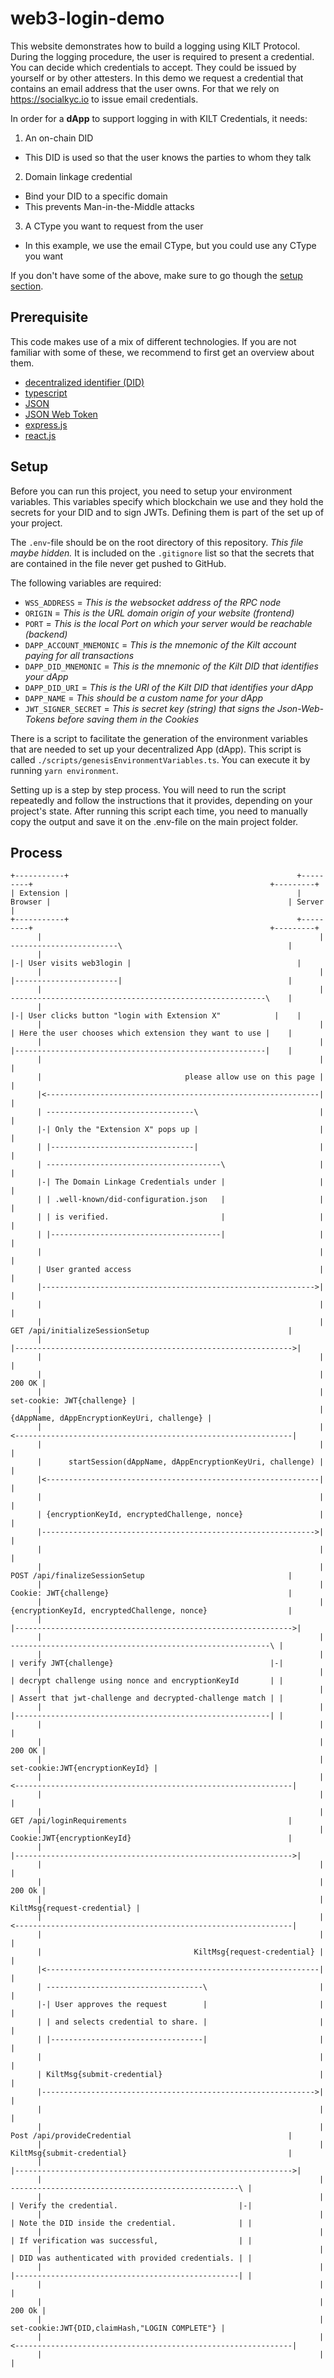 # web3-login-demo

This website demonstrates how to build a logging using KILT Protocol.
During the logging procedure, the user is required to present a credential.
You can decide which credentials to accept.
They could be issued by yourself or by other attesters.
In this demo we request a credential that contains an email address that the user owns.
For that we rely on https://socialkyc.io to issue email credentials.

In order for a **dApp** to support logging in with KILT Credentials, it needs: 

1. An on-chain DID
  * This DID is used so that the user knows the parties to whom they talk
2. Domain linkage credential
  * Bind your DID to a specific domain
  * This prevents Man-in-the-Middle attacks
3. A CType you want to request from the user
  * In this example, we use the email CType, but you could use any CType you want

If you don't have some of the above, make sure to go though the [setup section](#setup).

## Prerequisite

This code makes use of a mix of different technologies.
If you are not familiar with some of these, we recommend to first get an overview about them.

* [decentralized identifier (DID)](https://docs.kilt.io/docs/concepts/did)
* [typescript](https://www.typescriptlang.org/)
* [JSON](https://www.json.org/json-en.html)
* [JSON Web Token](https://en.wikipedia.org/wiki/JSON_Web_Token)
* [express.js](https://expressjs.com/)
* [react.js](https://react.dev/)

## Setup

Before you can run this project, you need to setup your environment variables.
This variables specify which blockchain we use and they hold the secrets for your DID and to sign JWTs.
Defining them is part of the set up of your project.

The `.env`-file should be on the root directory of this repository.
*This file maybe hidden.*
It is included on the `.gitignore` list so that the secrets that are contained in the file never get pushed to GitHub.

The following variables are required:

- `WSS_ADDRESS` = _This is the websocket address of the RPC node_
- `ORIGIN` = _This is the URL domain origin of your website (frontend)_
- `PORT` = _This is the local Port on which your server would be reachable (backend)_
- `DAPP_ACCOUNT_MNEMONIC` = _This is the mnemonic of the Kilt account paying for all transactions_
- `DAPP_DID_MNEMONIC` = _This is the mnemonic of the Kilt DID that identifies your dApp_
- `DAPP_DID_URI` = _This is the URI of the Kilt DID that identifies your dApp_
- `DAPP_NAME` = _This should be a custom name for your dApp_
- `JWT_SIGNER_SECRET` = _This is secret key (string) that signs the Json-Web-Tokens before saving them in the Cookies_

There is a script to facilitate the generation of the environment variables that are needed to set up your decentralized App (dApp).
This script is called `./scripts/genesisEnvironmentVariables.ts`.
You can execute it by running `yarn environment`.

Setting up is a step by step process.
You will need to run the script repeatedly and follow the instructions that it provides, depending on your project's state.
After running this script each time, you need to manually copy the output and save it on the .env-file on the main project folder.

## Process

```
+-----------+                                                   +---------+                                                     +---------+
| Extension |                                                   | Browser |                                                     | Server  |
+-----------+                                                   +---------+                                                     +---------+
      |                                                              | ------------------------\                                     |
      |                                                              |-| User visits web3login |                                     |
      |                                                              | |-----------------------|                                     |
      |                                                              | ---------------------------------------------------------\    |
      |                                                              |-| User clicks button "login with Extension X"            |    |
      |                                                              | | Here the user chooses which extension they want to use |    |
      |                                                              | |--------------------------------------------------------|    |
      |                                                              |                                                               |
      |                                please allow use on this page |                                                               |
      |<-------------------------------------------------------------|                                                               |
      | ---------------------------------\                           |                                                               |
      |-| Only the "Extension X" pops up |                           |                                                               |
      | |--------------------------------|                           |                                                               |
      | ---------------------------------------\                     |                                                               |
      |-| The Domain Linkage Credentials under |                     |                                                               |
      | | .well-known/did-configuration.json   |                     |                                                               |
      | | is verified.                         |                     |                                                               |
      | |--------------------------------------|                     |                                                               |
      |                                                              |                                                               |
      | User granted access                                          |                                                               |
      |------------------------------------------------------------->|                                                               |
      |                                                              |                                                               |
      |                                                              | GET /api/initializeSessionSetup                               |
      |                                                              |-------------------------------------------------------------->|
      |                                                              |                                                               |
      |                                                              |                                                        200 OK |
      |                                                              |                                    set-cookie: JWT{challenge} |
      |                                                              |                   {dAppName, dAppEncryptionKeyUri, challenge} |
      |                                                              |<--------------------------------------------------------------|
      |                                                              |                                                               |
      |      startSession(dAppName, dAppEncryptionKeyUri, challenge) |                                                               |
      |<-------------------------------------------------------------|                                                               |
      |                                                              |                                                               |
      | {encryptionKeyId, encryptedChallenge, nonce}                 |                                                               |
      |------------------------------------------------------------->|                                                               |
      |                                                              |                                                               |
      |                                                              | POST /api/finalizeSessionSetup                                |
      |                                                              | Cookie: JWT{challenge}                                        |
      |                                                              | {encryptionKeyId, encryptedChallenge, nonce}                  |
      |                                                              |-------------------------------------------------------------->|
      |                                                              |   ----------------------------------------------------------\ |
      |                                                              |   | verify JWT{challenge}                                   |-|
      |                                                              |   | decrypt challenge using nonce and encryptionKeyId       | |
      |                                                              |   | Assert that jwt-challenge and decrypted-challenge match | |
      |                                                              |   |---------------------------------------------------------| |
      |                                                              |                                                               |
      |                                                              |                                                        200 OK |
      |                                                              |                               set-cookie:JWT{encryptionKeyId} |
      |                                                              |<--------------------------------------------------------------|
      |                                                              |                                                               |
      |                                                              | GET /api/loginRequirements                                    |
      |                                                              | Cookie:JWT{encryptionKeyId}                                   |
      |                                                              |-------------------------------------------------------------->|
      |                                                              |                                                               |
      |                                                              |                                                        200 Ok |
      |                                                              |                                   KiltMsg{request-credential} |
      |                                                              |<--------------------------------------------------------------|
      |                                                              |                                                               |
      |                                  KiltMsg{request-credential} |                                                               |
      |<-------------------------------------------------------------|                                                               |
      | -----------------------------------\                         |                                                               |
      |-| User approves the request        |                         |                                                               |
      | | and selects credential to share. |                         |                                                               |
      | |----------------------------------|                         |                                                               |
      |                                                              |                                                               |
      | KiltMsg{submit-credential}                                   |                                                               |
      |------------------------------------------------------------->|                                                               |
      |                                                              |                                                               |
      |                                                              | Post /api/provideCredential                                   |
      |                                                              | KiltMsg{submit-credential}                                    |
      |                                                              |-------------------------------------------------------------->|
      |                                                              |          ---------------------------------------------------\ |
      |                                                              |          | Verify the credential.                           |-|
      |                                                              |          | Note the DID inside the credential.              | |
      |                                                              |          | If verification was successful,                  | |
      |                                                              |          | DID was authenticated with provided credentials. | |
      |                                                              |          |--------------------------------------------------| |
      |                                                              |                                                               |
      |                                                              |                                                        200 Ok |
      |                                                              |                set-cookie:JWT{DID,claimHash,"LOGIN COMPLETE"} |
      |                                                              |<--------------------------------------------------------------|
      |                                                              |                                                               |
```